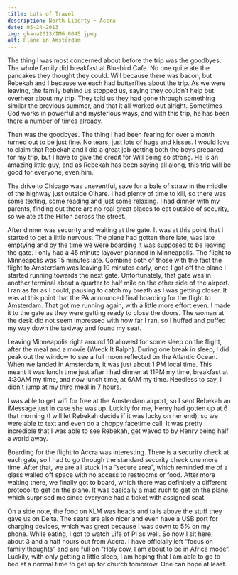 ```yaml
---
title: Lots of Travel
description: North Liberty ➡️ Accra
date: 05-24-2013
img: ghana2013/IMG_0045.jpeg
alt: Plane in Amsterdam
---
```


The thing I was most concerned about before the trip was the goodbyes. The whole family did breakfast at Bluebird Cafe. No one quite ate the pancakes they thought they could. Will because there was bacon, but Rebekah and I because we each had butterflies about the trip. As we were leaving, the family behind us stopped us, saying they couldn’t help but overhear about my trip. They told us they had gone through something similar the previous summer, and that it all worked out alright. Sometimes God works in powerful and mysterious ways, and with this trip, he has been there a number of times already.

Then was the goodbyes. The thing I had been fearing for over a month turned out to be just fine. No tears, just lots of hugs and kisses. I would love to claim that Rebekah and I did a great job getting both the boys prepared for my trip, but I have to give the credit for Will being so strong. He is an amazing little guy, and as Rebekah has been saying all along, this trip will be good for everyone, even him.

The drive to Chicago was uneventful, save for a bale of straw in the middle of the highway just outside O’hare. I had plenty of time to kill, so there was some texting, some reading and just some relaxing. I had dinner with my parents, finding out there are no real great places to eat outside of security, so we ate at the Hilton across the street.

After dinner was security and waiting at the gate. It was at this point that I started to get a little nervous. The plane had gotten there late, was late emptying and by the time we were boarding it was supposed to be leaving the gate. I only had a 45 minute layover planned in Minneapolis. The flight to Minneapolis was 15 minutes late. Combine both of those with the fact the flight to Amsterdam was leaving 10 minutes early, once I got off the plane I started running towards the next gate. Unfortunately, that gate was in another terminal about a quarter to half mile on the other side of the airport. I ran as far as I could, pausing to catch my breath as I was getting closer. It was at this point that the PA announced final boarding for the flight to Amsterdam. That got me running again, with a little more effort even. I made it to the gate as they were getting ready to close the doors. The woman at the desk did not seem impressed with how far I ran, so I huffed and puffed my way down the taxiway and found my seat.

Leaving Minneapolis right around 10 allowed for some sleep on the flight, after the meal and a movie (Wreck It Ralph). During one break in sleep, I did peak out the window to see a full moon reflected on the Atlantic Ocean. When we landed in Amsterdam, it was just about 1 PM local time. This meant it was lunch time just after I had dinner at 11PM my time, breakfast at 4:30AM my time, and now lunch time, at 6AM my time. Needless to say, I didn’t jump at my third meal in 7 hours.

I was able to get wifi for free at the Amsterdam airport, so I sent Rebekah an iMessage just in case she was up. Luckily for me, Henry had gotten up at 6 that morning (I will let Rebekah decide if it was lucky on her end), so we were able to text and even do a choppy facetime call. It was pretty incredible that I was able to see Rebekah, get waved to by Henry being half a world away.

Boarding for the flight to Accra was interesting. There is a security check at each gate, so I had to go through the standard security check one more time. After that, we are all stuck in a “secure area”, which reminded me of a glass walled off space with no access to restrooms or food. After more waiting there, we finally got to board, which there was definitely a different protocol to get on the plane. It was basically a mad rush to get on the plane, which surprised me since everyone had a ticket with assigned seat.

On a side note, the food on KLM was heads and tails above the stuff they gave us on Delta. The seats are also nicer and even have a USB port for charging devices, which was great because I was down to 5% on my phone. While eating, I got to watch Life of Pi as well. So now I sit here, about 3 and a half hours out from Accra. I have officially left “focus on family thoughts” and are full on “Holy cow, I am about to be in Africa mode”. Luckily, with only getting a little sleep, I am hoping that I am able to go to bed at a normal time to get up for church tomorrow. One can hope at least.